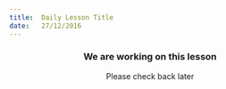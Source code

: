 ```yaml
---
title:  Daily Lesson Title
date:   27/12/2016
---
```


### <center>We are working on this lesson</center> 

 <center>Please check back later</center>